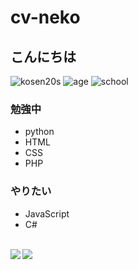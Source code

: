 # cv-neko #

## こんにちは ##

![kosen20s](https://img.shields.io/badge/kosen-20s-skyblue?style=for-the-badge)
![age](https://img.shields.io/badge/age-16-green?style=for-the-badge)
![school](https://img.shields.io/badge/school-NIT,%20Ibaraki%20College-8d2d3f?style=for-the-badge)<br>

### 勉強中 ###
 * python
 * HTML
 * CSS
 * PHP

### やりたい ###
 * JavaScript
 * C#


<br><a href="https://github.com/anuraghazra/github-readme-stats">
  <img align="left" src="https://github-readme-stats.vercel.app/api?username=cv-neko&count_private=true&show_icons=true" />
</a>
<a href="https://github.com/anuraghazra/github-readme-stats">
  <img align="left" src="https://github-readme-stats.vercel.app/api/top-langs/?username=cv-neko" />
</a>